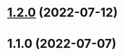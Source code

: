 # [1.2.0](https://github.com/TorahitoYamashita/cicd_test/compare/v22.28.19...v1.2.0) (2022-07-12)



# 1.1.0 (2022-07-07)



